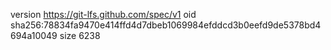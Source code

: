 version https://git-lfs.github.com/spec/v1
oid sha256:78834fa9470e414ffd4d7dbeb1069984efddcd3b0eefd9de5378bd4694a10049
size 6238
